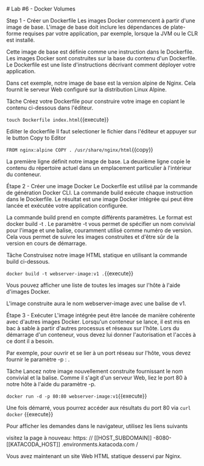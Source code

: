 # Lab #6 - Docker Volumes

Step 1 - Créer un Dockerfile
Les images Docker commencent à partir d'une image de base. L'image de base doit inclure les dépendances de plate-forme requises par votre application, par exemple, lorsque la JVM ou le CLR est installé.

Cette image de base est définie comme une instruction dans le Dockerfile. Les images Docker sont construites sur la base du contenu d'un Dockerfile. Le Dockerfile est une liste d'instructions décrivant comment déployer votre application.

Dans cet exemple, notre image de base est la version alpine de Nginx. Cela fournit le serveur Web configuré sur la distribution Linux Alpine.

Tâche
Créez votre Dockerfile pour construire votre image en copiant le contenu ci-dessous dans l'éditeur.

`touch Dockerfile index.html`{{execute}}

Ediiter le dockerfile
Il faut selectioner le fichier dans l'éditeur et appuyer sur le button Copy to Editor

`FROM nginx:alpine COPY . /usr/share/nginx/html`{{copy}}

La première ligne définit notre image de base. La deuxième ligne copie le contenu du répertoire actuel dans un emplacement particulier à l'intérieur du conteneur.

Étape 2 - Créer une image Docker
Le Dockerfile est utilisé par la commande de génération Docker CLI. La commande build exécute chaque instruction dans le Dockerfile. Le résultat est une image Docker intégrée qui peut être lancée et exécutée votre application configurée.

La commande build prend en compte différents paramètres. Le format est docker build -t <build-directory>. Le paramètre -t vous permet de spécifier un nom convivial pour l'image et une balise, couramment utilisé comme numéro de version. Cela vous permet de suivre les images construites et d'être sûr de la version en cours de démarrage.

Tâche
Construisez notre image HTML statique en utilisant la commande build ci-dessous.

`docker build -t webserver-image:v1 .`{{execute}}

Vous pouvez afficher une liste de toutes les images sur l'hôte à l'aide d'images Docker.

L'image construite aura le nom webserver-image avec une balise de v1.

Étape 3 - Exécuter
L'image intégrée peut être lancée de manière cohérente avec d'autres images Docker. Lorsqu'un conteneur se lance, il est mis en bac à sable à partir d'autres processus et réseaux sur l'hôte. Lors du démarrage d'un conteneur, vous devez lui donner l'autorisation et l'accès à ce dont il a besoin.

Par exemple, pour ouvrir et se lier à un port réseau sur l'hôte, vous devez fournir le paramètre -p <host-port>: <container-port>.

Tâche
Lancez notre image nouvellement construite fournissant le nom convivial et la balise. Comme il s'agit d'un serveur Web, liez le port 80 à notre hôte à l'aide du paramètre -p.

`docker run -d -p 80:80 webserver-image:v1`{{execute}}

Une fois démarré, vous pourrez accéder aux résultats du port 80 via `curl docker` {{execute}}

Pour afficher les demandes dans le navigateur, utilisez les liens suivants

visitez la page à nouveau: https: // [[HOST_SUBDOMAIN]] -8080- [[KATACODA_HOST]] .environments.katacoda.com /

Vous avez maintenant un site Web HTML statique desservi par Nginx.
